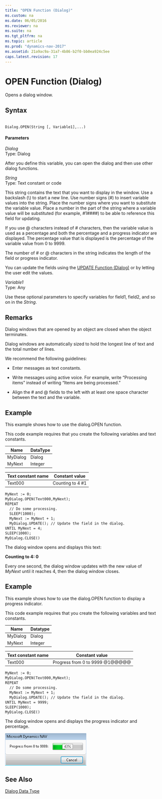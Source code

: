```yaml
---
title: "OPEN Function (Dialog)"
ms.custom: na
ms.date: 06/05/2016
ms.reviewer: na
ms.suite: na
ms.tgt_pltfrm: na
ms.topic: article
ms.prod: "dynamics-nav-2017"
ms.assetid: 21a9ac9a-31a7-4b86-b2f0-bb0ea924c5ee
caps.latest.revision: 17
---
```

# OPEN Function (Dialog)
Opens a dialog window.  
  
## Syntax  
  
```  
  
Dialog.OPEN(String [, Variable1],...)  
```  
  
#### Parameters  
 *Dialog*  
 Type: Dialog  
  
 After you define this variable, you can open the dialog and then use other dialog functions.  
  
 *String*  
 Type: Text constant or code  
  
 This string contains the text that you want to display in the window. Use a backslash \(\\\) to start a new line. Use number signs \(\#\) to insert variable values into the string. Place the number signs where you want to substitute the variable value. Place a number in the part of the string where a variable value will be substituted \(for example, \#1\#\#\#\#\) to be able to reference this field for updating.  
  
 If you use @ characters instead of \# characters, then the variable value is used as a percentage and both the percentage and a progress indicator are displayed. The percentage value that is displayed is the percentage of the variable value from 0 to 9999.  
  
 The number of \# or @ characters in the string indicates the length of the field or progress indicator.  
  
 You can update the fields using the [UPDATE Function \(Dialog\)](UPDATE-Function--Dialog-.md) or by letting the user edit the values.  
  
 *Variable1*  
 Type: Any  
  
 Use these optional parameters to specify variables for field1, field2, and so on in the *String*.  
  
## Remarks  
 Dialog windows that are opened by an object are closed when the object terminates.  
  
 Dialog windows are automatically sized to hold the longest line of text and the total number of lines.  
  
 We recommend the following guidelines:  
  
-   Enter messages as text constants.  
  
-   Write messages using active voice. For example, write “Processing items” instead of writing “Items are being processed.”  
  
-   Align the \# and @ fields to the left with at least one space character between the text and the variable.  
  
## Example  
 This example shows how to use the dialog.OPEN function.  
  
 This code example requires that you create the following variables and text constants.  
  
|Name|DataType|  
|----------|--------------|  
|MyDialog|Dialog|  
|MyNext|Integer|  
  
|Text constant name|Constant value|  
|------------------------|--------------------|  
|Text000|Counting to 4 \#1|  
  
```  
MyNext := 0;  
MyDialog.OPEN(Text000,MyNext);  
REPEAT  
  // Do some processing.  
  SLEEP(1000);  
  MyNext := MyNext + 1;  
  MyDialog.UPDATE(); // Update the field in the dialog.  
UNTIL MyNext = 4;  
SLEEP(1000);  
MyDialog.CLOSE()  
```  
  
 The dialog window opens and displays this text:  
  
 **Counting to 4: 0**  
  
 Every one second, the dialog window updates with the new value of *MyNext* until it reaches 4, then the dialog window closes.  
  
## Example  
 This example shows how to use the dialog.OPEN function to display a progress indicator.  
  
 This code example requires that you create the following variables and text constants.  
  
|Name|Datatype|  
|----------|--------------|  
|MyDialog|Dialog|  
|MyNext|Integer|  
  
|Text constant name|Constant value|  
|------------------------|--------------------|  
|Text000|Progress from 0 to 9999 @1@@@@@|  
  
```  
MyNext := 0;  
MyDialog.OPEN(Text000,MyNext);  
REPEAT  
  // Do some processing.  
  MyNext := MyNext + 1;  
  MyDialog.UPDATE(); // Update the field in the dialog.  
UNTIL MyNext = 9999;  
SLEEP(1000);  
MyDialog.CLOSE()  
```  
  
 The dialog window opens and displays the progress indicator and percentage.  
  
 ![Dialog window progress indicator](media/DialogOPENFunction.png "DialogOPENFunction")  
  
## See Also  
 [Dialog Data Type](Dialog-Data-Type.md)